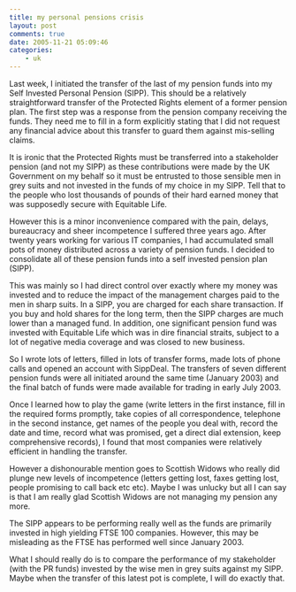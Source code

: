 ```yaml
---
title: my personal pensions crisis
layout: post
comments: true
date: 2005-11-21 05:09:46
categories:
    - uk
---
```

Last week, I initiated the transfer of the last of my pension funds
into my Self Invested Personal Pension (SIPP). This should be a
relatively straightforward transfer of the Protected Rights element of
a former pension plan. The first step was a response from the pension
company receiving the funds. They need me to fill in a form explicitly
stating that I did not request any financial advice about this
transfer to guard them against mis-selling claims.

It is ironic that the Protected Rights must be transferred into a
stakeholder pension (and not my SIPP) as these contributions were made
by the UK Government on my behalf so it must be entrusted to those
sensible men in grey suits and not invested in the funds of my choice
in my SIPP. Tell that to the people who lost thousands of pounds of
their hard earned money that was supposedly secure with Equitable
Life.

However this is a minor inconvenience compared with the pain, delays,
bureaucracy and sheer incompetence I suffered three years ago. After
twenty years working for various IT companies, I had accumulated small
pots of money distributed across a variety of pension funds. I decided
to consolidate all of these pension funds into a self invested pension
plan (SIPP).

This was mainly so I had direct control over exactly where my money
was invested and to reduce the impact of the management charges paid
to the men in sharp suits. In a SIPP, you are charged for each share
transaction. If you buy and hold shares for the long term, then the
SIPP charges are much lower than a managed fund. In addition, one
significant pension fund was invested with Equitable Life which was in
dire financial straits, subject to a lot of negative media coverage
and was closed to new business.

So I wrote lots of letters, filled in lots of transfer forms, made
lots of phone calls and opened an account with SippDeal. The transfers
of seven different pension funds were all initiated around the same
time (January 2003) and the final batch of funds were made available
for trading in early July 2003.

Once I learned how to play the game (write letters in the first
instance, fill in the required forms promptly, take copies of all
correspondence, telephone in the second instance, get names of the
people you deal with, record the date and time, record what was
promised, get a direct dial extension, keep comprehensive records), I
found that most companies were relatively efficient in handling the
transfer.

However a dishonourable mention goes to Scottish Widows who really did
plunge new levels of incompetence (letters getting lost, faxes getting
lost, people promising to call back etc etc). Maybe I was unlucky but
all I can say is that I am really glad Scottish Widows are not
managing my pension any more.

The SIPP appears to be performing really well as the funds are
primarily invested in high yielding FTSE 100 companies. However, this
may be misleading as the FTSE has performed well since January 2003.

What I should really do is to compare the performance of my
stakeholder (with the PR funds) invested by the wise men in grey suits
against my SIPP. Maybe when the transfer of this latest pot is
complete, I will do exactly that.
